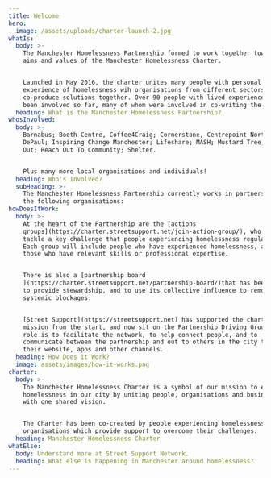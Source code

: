 ```yaml
---
title: Welcome
hero:
  image: /assets/uploads/charter-launch-2.jpg
whatIs:
  body: >-
    The Manchester Homelessness Partnership formed to work together towards the
    aims and values of the Manchester Homelessness Charter.


    Launched in May 2016, the charter unites many people with personal
    experience of homelessness wih organisations from different sectors, to
    co-produce solutions together. Over 90 people with lived experience have
    been involved so far, many of whom were involved in co-writing the charter.
  heading: What is the Manchester Homelessness Partnership?
whosInvolved:
  body: >-
    Barnabus; Booth Centre, Coffee4Craig; Cornerstone, Centrepoint North,
    DePaul; Inspiring Change Manchester; Lifeshare; MASH; Mustard Tree; On The
    Out; Reach Out To Community; Shelter.


    Plus many more local organisations and individuals!
  heading: Who's Involved?
  subHeading: >-
    The Manchester Homelessness Partnership currently works in partnership with
    the following organisations:
howDoesItWork:
  body: >-
    At the heart of the Partnership are the [actions
    groups](https://charter.streetsupport.net/join-action-group/), who each
    tackle a key challenge that people experiencing homelessness regularly face.
    Each group will include people who have experienced homelessness, as well as
    those who have relevant skills or professional expertise.


    There is also a [partnership board
    ](https://charter.streetsupport.net/partnership-board/)that has been set up
    to provide stewardship, and to use its collective influence to remove
    systemic blockages.


    [Street Support](https://streetsupport.net) has supported the charter
    mission from the start, and now sit on the Partnership Driving Group. Their
    role is to facilitate the network, to help connect people, and to
    communicate between the partnership and out to others in the city through
    their website, apps and other channels.
  heading: How Does it Work?
  image: assets/images/how-it-works.png
charter:
  body: >-
    The Manchester Homelessness Charter is a symbol of our mission to end
    homelessness in our city by uniting people, organisations and businesses
    with one shared vision.


    The Charter has been co-created by people experiencing homelessness, and
    organisations which provide support to overcome their challenges.
  heading: Manchester Homelessness Charter
whatElse:
  body: Understand more at Street Support Network.
  heading: What else is happening in Manchester around homelessness?
---
```


